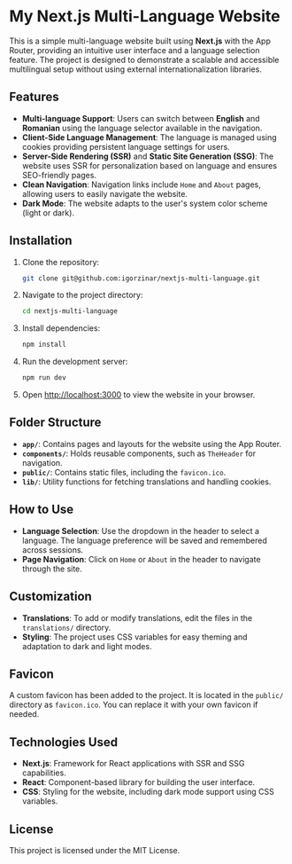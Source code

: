 # My Next.js Multi-Language Website

This is a simple multi-language website built using **Next.js** with the App Router, providing an intuitive user interface and a language selection feature. The project is designed to demonstrate a scalable and accessible multilingual setup without using external internationalization libraries.

## Features

- **Multi-language Support**: Users can switch between **English** and **Romanian** using the language selector available in the navigation.
- **Client-Side Language Management**: The language is managed using cookies providing persistent language settings for users.
- **Server-Side Rendering (SSR)** and **Static Site Generation (SSG)**: The website uses SSR for personalization based on language and ensures SEO-friendly pages.
- **Clean Navigation**: Navigation links include `Home` and `About` pages, allowing users to easily navigate the website.
- **Dark Mode**: The website adapts to the user's system color scheme (light or dark).

## Installation

1. Clone the repository:
   ```bash
   git clone git@github.com:igorzinar/nextjs-multi-language.git
   ```
2. Navigate to the project directory:
   ```bash
   cd nextjs-multi-language
   ```
3. Install dependencies:
   ```bash
   npm install
   ```
4. Run the development server:
   ```bash
   npm run dev
   ```
5. Open [http://localhost:3000](http://localhost:3000) to view the website in your browser.

## Folder Structure

- **`app/`**: Contains pages and layouts for the website using the App Router.
- **`components/`**: Holds reusable components, such as `TheHeader` for navigation.
- **`public/`**: Contains static files, including the `favicon.ico`.
- **`lib/`**: Utility functions for fetching translations and handling cookies.

## How to Use

- **Language Selection**: Use the dropdown in the header to select a language. The language preference will be saved and remembered across sessions.
- **Page Navigation**: Click on `Home` or `About` in the header to navigate through the site.

## Customization

- **Translations**: To add or modify translations, edit the files in the `translations/` directory.
- **Styling**: The project uses CSS variables for easy theming and adaptation to dark and light modes.

## Favicon

A custom favicon has been added to the project. It is located in the `public/` directory as `favicon.ico`. You can replace it with your own favicon if needed.

## Technologies Used

- **Next.js**: Framework for React applications with SSR and SSG capabilities.
- **React**: Component-based library for building the user interface.
- **CSS**: Styling for the website, including dark mode support using CSS variables.

## License

This project is licensed under the MIT License.


